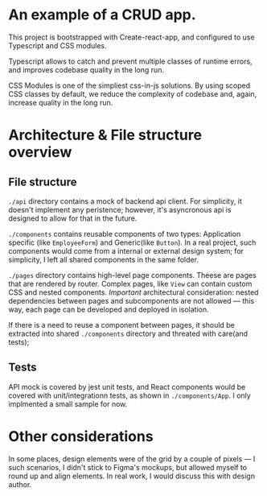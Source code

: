 # An example of a CRUD app.

This project is bootstrapped with Create-react-app, and configured to use
Typescript and CSS modules.

Typescript allows to catch and prevent multiple classes of runtime errors,
and improves codebase quality in the long run.

CSS Modules is one of the simpliest css-in-js solutions. By using scoped
CSS classes by default, we reduce the complexity of codebase and, again,
increase quality in the long run.

# Architecture & File structure overview

## File structure

`./api` directory contains a mock of backend api client. For simplicity, it doesn't
implement any peristence; however, it's asyncronous api is designed to allow for that
in the future.

`./components` contains reusable components of two types: Application specific (like `EmployeeForm`) and Generic(like `Button`).
In a real project, such components would come from a internal or external design system; for simplicity, I left all shared
components in the same folder.

`./pages` directory contains high-level page components. Theese are pages that are rendered by router.
Complex pages, like `View` can contain custom CSS and nested components. _Important_ architectural consideration: nested dependencies between pages and subcomponents
are not allowed — this way, each page can be developed and deployed in isolation.

If there is a need to reuse a component between pages, it should be extracted into shared `./components` directory and threated with care(and tests);

## Tests

API mock is covered by jest unit tests, and React components would be covered with unit/integrationn tests, as shown in `./components/App`. I only implmented a small sample for now.

# Other considerations

In some places, design elements were of the grid by a couple of pixels — I such scenarios, I didn't stick to Figma's mockups, but
allowed myself to round up and align elements. In real work, I would discuss this with design author.
